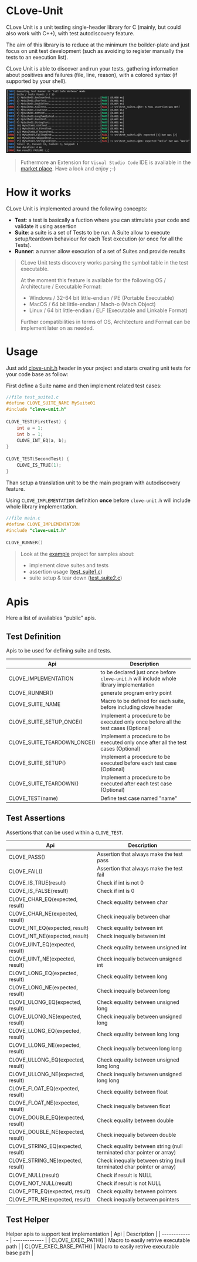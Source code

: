 # CLove-Unit
CLove Unit is a unit testing single-header library for C (mainly, but could also work with C++), with test autodiscovery feature.

The aim of this library is to reduce at the minimum the boilder-plate and just focus on unit test development (such as avoiding to register manually the tests to an execution list).

CLove Unit is able to discover and run your tests, gathering information about positives and failures (file, line, reason), with a colored syntax (if supported by your shell).

![Clove test run result](./examples/result.png)

> Futhermore an Extension for `Visual Studio Code` IDE is available in the [market place](https://marketplace.visualstudio.com/items?itemName=fdefelici.vscode-clove-unit). Have a look and enjoy ;-)

# How it works
CLove Unit is implemented around the following concepts:
- **Test**: a test is basically a fuction where you can stimulate your code and validate it using assertion
- **Suite**: a suite is a set of Tests to be run. A Suite allow to execute setup/teardown behaviour for each Test execution (or once for all the Tests).
- **Runner**: a runner allow execution of a set of Suites and provide results

> CLove Unit tests discovery works parsing the symbol table in the test executable. 
>
> At the moment this feature is available for the following OS / Architecture / Executable Format:
> - Windows / 32-64 bit little-endian / PE (Portable Executable)
> - MacOS / 64 bit little-endian / Mach-o (Mach Object)
> - Linux / 64 bit little-endian / ELF (Executable and Linkable Format)
> 
> Further compatibilities in terms of OS, Architecture and Format can be implement later on as needed.


# Usage
Just add [clove-unit.h](./clove-unit.h) header in your project and starts creating unit tests for your code base as follow:

First define a Suite name and then implement related test cases:

```c
//file test_suite1.c
#define CLOVE_SUITE_NAME MySuite01
#include "clove-unit.h"

CLOVE_TEST(FirstTest) {
    int a = 1;
    int b = 1;
    CLOVE_INT_EQ(a, b);
}

CLOVE_TEST(SecondTest) {
    CLOVE_IS_TRUE(1);
}
```

Than setup a translation unit to be the main program with autodiscovery feature.

Using `CLOVE_IMPLEMENTATION` definition **once** before `clove-unit.h` will include whole library implementation.

```c
//file main.c
#define CLOVE_IMPLEMENTATION
#include "clove-unit.h"

CLOVE_RUNNER()
```

> Look at the [example](./examples/clove101) project for samples about:
> - implement clove suites and tests
> - assertion usage ([test_suite1.c](./examples/clove101/test_suite1.c))
> - suite setup & tear down ([test_suite2.c](./examples/clove101/test_suite2.c))

# Apis
Here a list of availables "public" apis.
## Test Definition
Apis to be used for defining suite and tests.

| Api | Description |
| ------------- | ------------- |
| CLOVE_IMPLEMENTATION | to be declared just once before `clove-unit.h` will include whole library implementation |
| CLOVE_RUNNER()  | generate program entry point  |
| CLOVE_SUITE_NAME  | Macro to be defined for each suite, before including clove header |
| CLOVE_SUITE_SETUP_ONCE()  | Implement a procedure to be executed only once before all the test cases (Optional) |
| CLOVE_SUITE_TEARDOWN_ONCE()  | Implement a procedure to be executed only once after all the test cases (Optional) |
| CLOVE_SUITE_SETUP()  | Implement a procedure to be executed before each test case (Optional) |
| CLOVE_SUITE_TEARDOWN()  | Implement a procedure to be executed after each test case (Optional) |
| CLOVE_TEST(name)  | Define test case named "name" |

## Test Assertions
Assertions that can be used within a ```CLOVE_TEST```.

| Api | Description |
| ------------- | ------------- |
| CLOVE_PASS()  | Assertion that always make the test pass |
| CLOVE_FAIL()  | Assertion that always make the test fail |
| CLOVE_IS_TRUE(result)  | Check if int is not 0 |
| CLOVE_IS_FALSE(result)  | Check if int is 0 |
| CLOVE_CHAR_EQ(expected, result)  | Check equality between char |
| CLOVE_CHAR_NE(expected, result)  | Check inequaliy between char |
| CLOVE_INT_EQ(expected, result)  | Check equality between int |
| CLOVE_INT_NE(expected, result)  | Check inequaliy between int |
| CLOVE_UINT_EQ(expected, result)  | Check equality between unsigned int |
| CLOVE_UINT_NE(expected, result)  | Check inequaliy between unsigned int |
| CLOVE_LONG_EQ(expected, result)  | Check equality between long |
| CLOVE_LONG_NE(expected, result)  | Check inequaliy between long |
| CLOVE_ULONG_EQ(expected, result)  | Check equality between unsigned long |
| CLOVE_ULONG_NE(expected, result)  | Check inequaliy between unsigned long |
| CLOVE_LLONG_EQ(expected, result)  | Check equality between long long |
| CLOVE_LLONG_NE(expected, result)  | Check inequaliy between long long |
| CLOVE_ULLONG_EQ(expected, result)  | Check equality between unsigned long long |
| CLOVE_ULLONG_NE(expected, result)  | Check inequaliy between unsigned long long |
| CLOVE_FLOAT_EQ(expected, result)  | Check equality between float |
| CLOVE_FLOAT_NE(expected, result)  | Check inequaliy between float |
| CLOVE_DOUBLE_EQ(expected, result)  | Check equality between double |
| CLOVE_DOUBLE_NE(expected, result)  | Check inequaliy between double |
| CLOVE_STRING_EQ(expected, result)  | Check equality between string (null terminated char pointer or array) |
| CLOVE_STRING_NE(expected, result)  | Check inequaliy between string (null terminated char pointer or array) |
| CLOVE_NULL(result)  | Check if result is NULL |
| CLOVE_NOT_NULL(result)  | Check if result is not NULL |
| CLOVE_PTR_EQ(expected, result)  | Check equality between pointers |
| CLOVE_PTR_NE(expected, result)  | Check inequaliy between pointers |


## Test Helper
Helper apis to support test implementation
| Api | Description |
| ------------- | ------------- |
| CLOVE_EXEC_PATH()  | Macro to easily retrive executable path |
| CLOVE_EXEC_BASE_PATH() | Macro to easily retrive executable base path |
